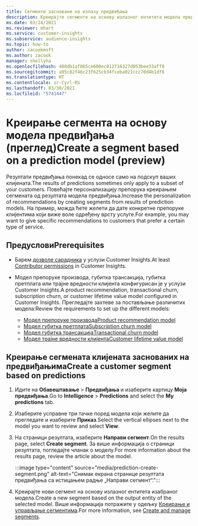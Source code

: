 ```yaml
---
title: Сегменти засновани на излазу предвиђања
description: Креирајте сегменте на основу излазног ентитета модела предвиђања.
ms.date: 03/24/2021
ms.reviewer: mhart
ms.service: customer-insights
ms.subservice: audience-insights
ms.topic: how-to
author: zacookmsft
ms.author: zacook
manager: shellyha
ms.openlocfilehash: 488db1af865ce600ec012716327d053bee33aff8
ms.sourcegitcommit: a95c82f46c23f625cb34fceba021ccc70d4b1df6
ms.translationtype: HT
ms.contentlocale: sr-Cyrl-RS
ms.lasthandoff: 03/30/2021
ms.locfileid: "5741447"
---
```

# <a name="create-a-segment-based-on-a-prediction-model-preview"></a><span data-ttu-id="da6f6-103">Креирање сегмента на основу модела предвиђања (преглед)</span><span class="sxs-lookup"><span data-stu-id="da6f6-103">Create a segment based on a prediction model (preview)</span></span>

<span data-ttu-id="da6f6-104">Резултати предвиђања понекад се односе само на подскуп ваших клијената.</span><span class="sxs-lookup"><span data-stu-id="da6f6-104">The results of predictions sometimes only apply to a subset of your customers.</span></span> <span data-ttu-id="da6f6-105">Повећајте персонализацију препорука креирањем сегмената од резултата модела предвиђања.</span><span class="sxs-lookup"><span data-stu-id="da6f6-105">Increase the personalization of recommendations by creating segments from results of prediction models.</span></span> <span data-ttu-id="da6f6-106">На пример, можда ћете желети да дате конкретне препоруке клијентима који виже воле одређену врсту услуге.</span><span class="sxs-lookup"><span data-stu-id="da6f6-106">For example, you may want to give specific recommendations to customers that prefer a certain type of service.</span></span> 

## <a name="prerequisites"></a><span data-ttu-id="da6f6-107">Предуслови</span><span class="sxs-lookup"><span data-stu-id="da6f6-107">Prerequisites</span></span>

- <span data-ttu-id="da6f6-108">Барем [дозволе сарадника](permissions.md) у услузи Customer Insights.</span><span class="sxs-lookup"><span data-stu-id="da6f6-108">At least [Contributor permissions](permissions.md) in Customer Insights.</span></span>

- <span data-ttu-id="da6f6-109">Модел препоруке производа, губитка трансакција, губитка претплата или трајне вредности клијента конфигурисан је у услузи Customer Insights.</span><span class="sxs-lookup"><span data-stu-id="da6f6-109">A product recommendation, transactional churn, subscription churn, or customer lifetime value model configured in Customer Insights.</span></span> <span data-ttu-id="da6f6-110">Прегледајте захтеве за постављање различитих модела:</span><span class="sxs-lookup"><span data-stu-id="da6f6-110">Review the requirements to set up the different models:</span></span>

  - [<span data-ttu-id="da6f6-111">Модел препоруке производа</span><span class="sxs-lookup"><span data-stu-id="da6f6-111">Product recommendation model</span></span>](predict-product-recommendation.md)
  - [<span data-ttu-id="da6f6-112">Модел губитка претплата</span><span class="sxs-lookup"><span data-stu-id="da6f6-112">Subscription churn model</span></span>](predict-subscription-churn.md)
  - [<span data-ttu-id="da6f6-113">Модел губитка трансакција</span><span class="sxs-lookup"><span data-stu-id="da6f6-113">Transactional churn model</span></span>](predict-transactional-churn.md)
  - [<span data-ttu-id="da6f6-114">Модел трајне вредности клијента</span><span class="sxs-lookup"><span data-stu-id="da6f6-114">Customer lifetime value model</span></span>](predict-customer-lifetime-value.md)

## <a name="create-a-customer-segment-based-on-predictions"></a><span data-ttu-id="da6f6-115">Креирање сегмената клијената заснованих на предвиђањима</span><span class="sxs-lookup"><span data-stu-id="da6f6-115">Create a customer segment based on predictions</span></span>

1. <span data-ttu-id="da6f6-116">Идите на **Обавештавање** > **Предвиђања** и изаберите картицу **Моја предвиђања**.</span><span class="sxs-lookup"><span data-stu-id="da6f6-116">Go to **Intelligence** > **Predictions** and select the **My predictions** tab.</span></span>

1. <span data-ttu-id="da6f6-117">Изаберите усправне три тачке поред модела који желите да прегледате и изаберите **Приказ**.</span><span class="sxs-lookup"><span data-stu-id="da6f6-117">Select the vertical ellipses next to the model you want to review and select **View**.</span></span>

1. <span data-ttu-id="da6f6-118">На страници резултата, изаберите **Направи сегмент**.</span><span class="sxs-lookup"><span data-stu-id="da6f6-118">On the results page, select **Create segment**.</span></span> <span data-ttu-id="da6f6-119">За више информација о страници резултата, погледајте чланак о моделу.</span><span class="sxs-lookup"><span data-stu-id="da6f6-119">For more information about the results page, review the article about the model.</span></span>

   :::image type="content" source="media/prediction-create-segment.png" alt-text="Снимак екрана странице резултата предвиђања са истицањем радње „Направи сегмент“.":::

1. <span data-ttu-id="da6f6-121">Креирајте нови сегмент на основу излазног ентитета изабраног модела.</span><span class="sxs-lookup"><span data-stu-id="da6f6-121">Create a new segment based on the output entity of the selected model.</span></span> <span data-ttu-id="da6f6-122">Више информација потражите у одељку [Креирање и управљање сегментима](segments.md).</span><span class="sxs-lookup"><span data-stu-id="da6f6-122">For more information, see [Create and manage segments](segments.md).</span></span>